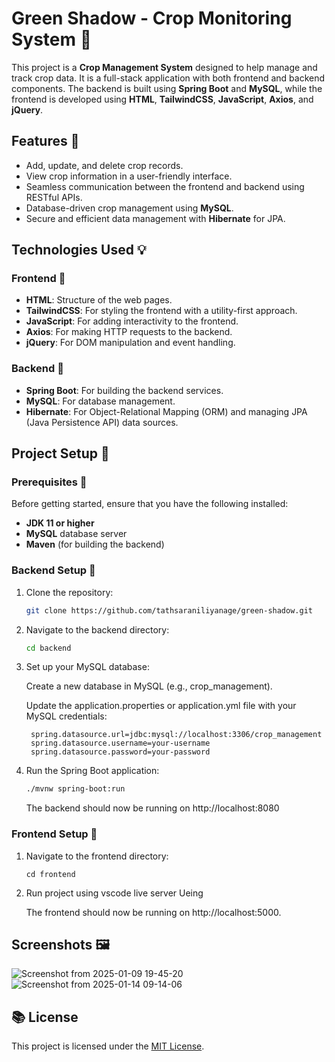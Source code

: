 # Green Shadow - Crop Monitoring System 🌱  

This project is a **Crop Management System** designed to help manage and track crop data. It is a full-stack application with both frontend and backend components. The backend is built using **Spring Boot** and **MySQL**, while the frontend is developed using **HTML**, **TailwindCSS**, **JavaScript**, **Axios**, and **jQuery**.

## Features 🌟

- Add, update, and delete crop records.
- View crop information in a user-friendly interface.
- Seamless communication between the frontend and backend using RESTful APIs.
- Database-driven crop management using **MySQL**.
- Secure and efficient data management with **Hibernate** for JPA.

## Technologies Used 💡

### Frontend 📎

- **HTML**: Structure of the web pages.
- **TailwindCSS**: For styling the frontend with a utility-first approach.
- **JavaScript**: For adding interactivity to the frontend.
- **Axios**: For making HTTP requests to the backend.
- **jQuery**: For DOM manipulation and event handling.

### Backend 📎

- **Spring Boot**: For building the backend services.
- **MySQL**: For database management.
- **Hibernate**: For Object-Relational Mapping (ORM) and managing JPA (Java Persistence API) data sources.


## Project Setup 🌾

### Prerequisites 📍

Before getting started, ensure that you have the following installed:

- **JDK 11 or higher**
- **MySQL** database server
- **Maven** (for building the backend)
  
### Backend Setup 📍

1. Clone the repository:

   ```bash
   git clone https://github.com/tathsaraniliyanage/green-shadow.git

2. Navigate to the backend directory:

    ```bash
    cd backend
    ```
3. Set up your MySQL database:

    Create a new database in MySQL (e.g., crop_management).

    Update the application.properties or application.yml file with your MySQL credentials:


   ```properties
    spring.datasource.url=jdbc:mysql://localhost:3306/crop_management
    spring.datasource.username=your-username
    spring.datasource.password=your-password

4. Run the Spring Boot application:

    ```bash
    ./mvnw spring-boot:run
    ```
    The backend should now be running on http://localhost:8080


### Frontend Setup 📍

1. Navigate to the frontend directory:
    ```
    cd frontend
    ```
    
2. Run project using vscode live server Ueing 

      The frontend should now be running on http://localhost:5000.


## Screenshots 🖼️

![Screenshot from 2025-01-09 19-45-20](https://github.com/user-attachments/assets/519f3347-8a5c-4179-a31e-43c6a82f0bd7)
![Screenshot from 2025-01-14 09-14-06](https://github.com/user-attachments/assets/eda523bf-7e95-45d1-993b-94fa5f3b1382)






## 📚 License

This project is licensed under the [MIT License](LICENSE).   
